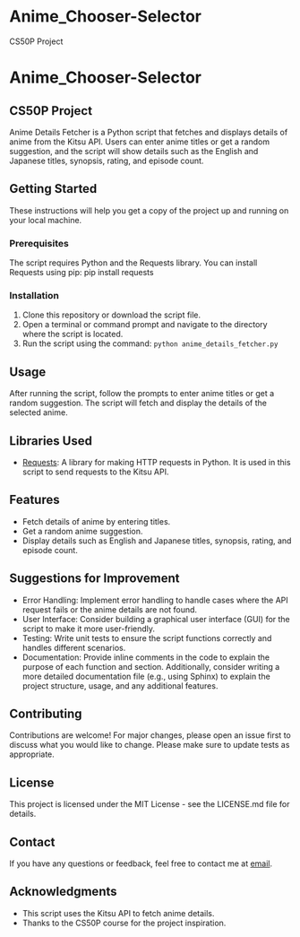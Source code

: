 # Anime_Chooser-Selector
CS50P Project

# Anime_Chooser-Selector
## CS50P Project

Anime Details Fetcher is a Python script that fetches and displays details of anime from the Kitsu API. Users can enter anime titles or get a random suggestion, and the script will show details such as the English and Japanese titles, synopsis, rating, and episode count.

## Getting Started

These instructions will help you get a copy of the project up and running on your local machine.

### Prerequisites

The script requires Python and the Requests library. You can install Requests using pip: pip install requests


### Installation

1. Clone this repository or download the script file.
2. Open a terminal or command prompt and navigate to the directory where the script is located.
3. Run the script using the command: `python anime_details_fetcher.py`

## Usage

After running the script, follow the prompts to enter anime titles or get a random suggestion. The script will fetch and display the details of the selected anime.

## Libraries Used

- [Requests](https://docs.python-requests.org/en/latest/): A library for making HTTP requests in Python. It is used in this script to send requests to the Kitsu API.

## Features

- Fetch details of anime by entering titles.
- Get a random anime suggestion.
- Display details such as English and Japanese titles, synopsis, rating, and episode count.

## Suggestions for Improvement

- Error Handling: Implement error handling to handle cases where the API request fails or the anime details are not found.
- User Interface: Consider building a graphical user interface (GUI) for the script to make it more user-friendly.
- Testing: Write unit tests to ensure the script functions correctly and handles different scenarios.
- Documentation: Provide inline comments in the code to explain the purpose of each function and section. Additionally, consider writing a more detailed documentation file (e.g., using Sphinx) to explain the project structure, usage, and any additional features.

## Contributing

Contributions are welcome! For major changes, please open an issue first to discuss what you would like to change. Please make sure to update tests as appropriate.

## License

This project is licensed under the MIT License - see the LICENSE.md file for details.

## Contact

If you have any questions or feedback, feel free to contact me at [email](mailto:example@example.com).

## Acknowledgments

- This script uses the Kitsu API to fetch anime details.
- Thanks to the CS50P course for the project inspiration.


